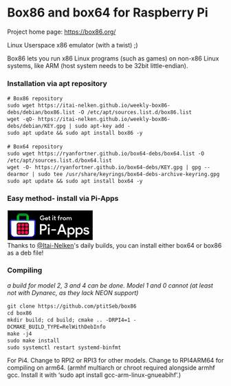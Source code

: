 # Box86 and box64 for Raspberry Pi
Project home page: https://box86.org/

Linux Userspace x86 emulator (with a twist) ;)

Box86 lets you run x86 Linux programs (such as games) on non-x86 Linux systems, like ARM (host system needs to be 32bit little-endian).

### Installation via apt repository
```
# Box86 repository
sudo wget https://itai-nelken.github.io/weekly-box86-debs/debian/box86.list -O /etc/apt/sources.list.d/box86.list
wget -qO- https://itai-nelken.github.io/weekly-box86-debs/debian/KEY.gpg | sudo apt-key add -
sudo apt update && sudo apt install box86 -y

# Box64 repository
sudo wget https://ryanfortner.github.io/box64-debs/box64.list -O /etc/apt/sources.list.d/box64.list
wget -O- https://ryanfortner.github.io/box64-debs/KEY.gpg | gpg --dearmor | sudo tee /usr/share/keyrings/box64-debs-archive-keyring.gpg 
sudo apt update && sudo apt install box64 -y
```

### Easy method- install via Pi-Apps
[![badge](https://github.com/Botspot/pi-apps/blob/master/icons/badge.png?raw=true)](https://github.com/Botspot/pi-apps)  
Thanks to [@Itai-Nelken](https://github.com/Itai-Nelken)'s daily builds, you can install either box64 or box86 as a deb file!

### Compiling
*a build for model 2, 3 and 4 can be done. Model 1 and 0 cannot (at least not with Dynarec, as they lack NEON support)*

```
git clone https://github.com/ptitSeb/box86
cd box86
mkdir build; cd build; cmake .. -DRPI4=1 -DCMAKE_BUILD_TYPE=RelWithDebInfo
make -j4
sudo make install
sudo systemctl restart systemd-binfmt
```

For Pi4. Change to RPI2 or RPI3 for other models. Change to RPI4ARM64 for compiling on arm64. (armhf multiarch or chroot required alongside armhf gcc. Install it with ‘sudo apt install gcc-arm-linux-gnueabihf’.)
